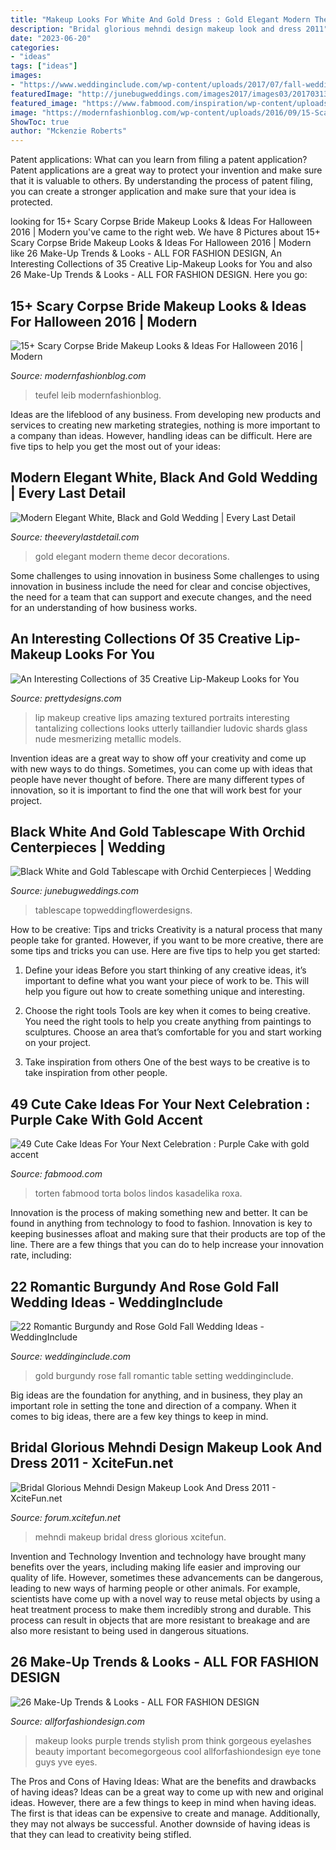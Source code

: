 ```yaml
---
title: "Makeup Looks For White And Gold Dress : Gold Elegant Modern Theme Decor Decorations"
description: "Bridal glorious mehndi design makeup look and dress 2011"
date: "2023-06-20"
categories:
- "ideas"
tags: ["ideas"]
images:
- "https://www.weddinginclude.com/wp-content/uploads/2017/07/fall-wedding-table-setting-with-a-gold-table-runner-and-burgundy-glasses.jpg"
featuredImage: "http://junebugweddings.com/images2017/images03/20170313-3651ea2ce8.jpg"
featured_image: "https://www.fabmood.com/inspiration/wp-content/uploads/2020/10/cake-idea-4-335x580.jpg"
image: "https://modernfashionblog.com/wp-content/uploads/2016/09/15-Scary-Corpse-Bride-Makeup-Looks-Ideas-For-Halloween-2016-12.jpg"
ShowToc: true
author: "Mckenzie Roberts"
---
```



Patent applications: What can you learn from filing a patent application?
Patent applications are a great way to protect your invention and make sure that it is valuable to others. By understanding the process of patent filing, you can create a stronger application and make sure that your idea is protected.

	

		
looking for 15+ Scary Corpse Bride Makeup Looks &amp; Ideas For Halloween 2016 | Modern you've came to the right web. We have 8 Pictures about 15+ Scary Corpse Bride Makeup Looks &amp; Ideas For Halloween 2016 | Modern like 26 Make-Up Trends &amp; Looks - ALL FOR FASHION DESIGN, An Interesting Collections of 35 Creative Lip-Makeup Looks for You and also 26 Make-Up Trends &amp; Looks - ALL FOR FASHION DESIGN. Here you go:
		
    
## 15+ Scary Corpse Bride Makeup Looks &amp; Ideas For Halloween 2016 | Modern

<img loading=lazy src="https://modernfashionblog.com/wp-content/uploads/2016/09/15-Scary-Corpse-Bride-Makeup-Looks-Ideas-For-Halloween-2016-12.jpg" onerror="this.onerror=null;this.src='https://tse1.mm.bing.net/th?id=OIP.bYVM5eP1_NDUGIzGzgxjFQHaLF&amp;pid=15.1';" alt="15+ Scary Corpse Bride Makeup Looks &amp; Ideas For Halloween 2016 | Modern">

_Source: modernfashionblog.com_

>teufel leib modernfashionblog. 

	

Ideas are the lifeblood of any business. From developing new products and services to creating new marketing strategies, nothing is more important to a company than ideas. However, handling ideas can be difficult. Here are five tips to help you get the most out of your ideas:

    
## Modern Elegant White, Black And Gold Wedding | Every Last Detail

<img loading=lazy src="https://s3-us-east-2.amazonaws.com/eldmedia/wp-content/uploads/2014/05/Elegant-black-and-gold-wedding_0027.jpg" onerror="this.onerror=null;this.src='https://tse4.mm.bing.net/th?id=OIP.unCXxBIghtThE6MDpKFN0QHaLH&amp;pid=15.1';" alt="Modern Elegant White, Black and Gold Wedding | Every Last Detail">

_Source: theeverylastdetail.com_

>gold elegant modern theme decor decorations. 

	

Some challenges to using innovation in business
Some challenges to using innovation in business include the need for clear and concise objectives, the need for a team that can support and execute changes, and the need for an understanding of how business works.

    
## An Interesting Collections Of 35 Creative Lip-Makeup Looks For You

<img loading=lazy src="https://www.prettydesigns.com/wp-content/uploads/2014/01/Creative-Lips-Makeup-Black-Lips-Amazing-Lips.jpg" onerror="this.onerror=null;this.src='https://tse1.mm.bing.net/th?id=OIP.9YOYht7HUVWreJPau_B4FgHaE6&amp;pid=15.1';" alt="An Interesting Collections of 35 Creative Lip-Makeup Looks for You">

_Source: prettydesigns.com_

>lip makeup creative lips amazing textured portraits interesting tantalizing collections looks utterly taillandier ludovic shards glass nude mesmerizing metallic models. 

	

Invention ideas are a great way to show off your creativity and come up with new ways to do things. Sometimes, you can come up with ideas that people have never thought of before. There are many different types of innovation, so it is important to find the one that will work best for your project.

    
## Black White And Gold Tablescape With Orchid Centerpieces | Wedding

<img loading=lazy src="http://junebugweddings.com/images2017/images03/20170313-3651ea2ce8.jpg" onerror="this.onerror=null;this.src='https://tse1.mm.bing.net/th?id=OIP.PHPktRYjV1piB5WAxyNgQwHaLH&amp;pid=15.1';" alt="Black White and Gold Tablescape with Orchid Centerpieces | Wedding">

_Source: junebugweddings.com_

>tablescape topweddingflowerdesigns. 

	

How to be creative: Tips and tricks
Creativity is a natural process that many people take for granted. However, if you want to be more creative, there are some tips and tricks you can use. Here are five tips to help you get started:
1. Define your ideas
Before you start thinking of any creative ideas, it’s important to define what you want your piece of work to be. This will help you figure out how to create something unique and interesting.

2. Choose the right tools
Tools are key when it comes to being creative. You need the right tools to help you create anything from paintings to sculptures. Choose an area that’s comfortable for you and start working on your project.
3. Take inspiration from others
One of the best ways to be creative is to take inspiration from other people.

    
## 49 Cute Cake Ideas For Your Next Celebration : Purple Cake With Gold Accent

<img loading=lazy src="https://www.fabmood.com/inspiration/wp-content/uploads/2020/10/cake-idea-4-335x580.jpg" onerror="this.onerror=null;this.src='https://tse3.mm.bing.net/th?id=OIP.Nc49VR7YguKCvsF96b5rOAAAAA&amp;pid=15.1';" alt="49 Cute Cake Ideas For Your Next Celebration : Purple Cake with gold accent">

_Source: fabmood.com_

>torten fabmood torta bolos lindos kasadelika roxa. 

	

Innovation is the process of making something new and better. It can be found in anything from technology to food to fashion. Innovation is key to keeping businesses afloat and making sure that their products are top of the line. There are a few things that you can do to help increase your innovation rate, including:

    
## 22 Romantic Burgundy And Rose Gold Fall Wedding Ideas - WeddingInclude

<img loading=lazy src="https://www.weddinginclude.com/wp-content/uploads/2017/07/fall-wedding-table-setting-with-a-gold-table-runner-and-burgundy-glasses.jpg" onerror="this.onerror=null;this.src='https://tse3.mm.bing.net/th?id=OIP.P11U0IimYQ4vugGpAXxYDwHaLH&amp;pid=15.1';" alt="22 Romantic Burgundy and Rose Gold Fall Wedding Ideas - WeddingInclude">

_Source: weddinginclude.com_

>gold burgundy rose fall romantic table setting weddinginclude. 

	

Big ideas are the foundation for anything, and in business, they play an important role in setting the tone and direction of a company. When it comes to big ideas, there are a few key things to keep in mind. 

    
## Bridal Glorious Mehndi Design Makeup Look And Dress 2011 - XciteFun.net

<img loading=lazy src="http://img.xcitefun.net/users/2011/11/272543,xcitefun-bridal-glorious-mehndi-design-makeup-loo.jpg" onerror="this.onerror=null;this.src='https://tse4.mm.bing.net/th?id=OIP._fbgqowyF2ACdch5lhVIkgHaKs&amp;pid=15.1';" alt="Bridal Glorious Mehndi Design Makeup Look And Dress 2011 - XciteFun.net">

_Source: forum.xcitefun.net_

>mehndi makeup bridal dress glorious xcitefun. 

	

Invention and Technology
Invention and technology have brought many benefits over the years, including making life easier and improving our quality of life. However, sometimes these advancements can be dangerous, leading to new ways of harming people or other animals. For example, scientists have come up with a novel way to reuse metal objects by using a heat treatment process to make them incredibly strong and durable. This process can result in objects that are more resistant to breakage and are also more resistant to being used in dangerous situations.

    
## 26 Make-Up Trends &amp; Looks - ALL FOR FASHION DESIGN

<img loading=lazy src="https://allforfashiondesign.com/wp-content/uploads/2013/06/make-up-5.jpg" onerror="this.onerror=null;this.src='https://tse1.mm.bing.net/th?id=OIP.xWyGgpVDH05s0xi9VI1POQHaLK&amp;pid=15.1';" alt="26 Make-Up Trends &amp; Looks - ALL FOR FASHION DESIGN">

_Source: allforfashiondesign.com_

>makeup looks purple trends stylish prom think gorgeous eyelashes beauty important becomegorgeous cool allforfashiondesign eye tone guys yve eyes. 

	

The Pros and Cons of Having Ideas: What are the benefits and drawbacks of having ideas?
Ideas can be a great way to come up with new and original ideas. However, there are a few things to keep in mind when having ideas. The first is that ideas can be expensive to create and manage. Additionally, they may not always be successful. Another downside of having ideas is that they can lead to creativity being stifled.

